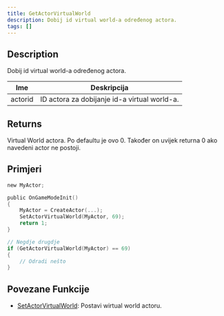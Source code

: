 ```yaml
---
title: GetActorVirtualWorld
description: Dobij id virtual world-a određenog actora.
tags: []
---
```


<VersionWarn version='SA-MP 0.3.7' />

## Description

Dobij id virtual world-a određenog actora.

| Ime     | Deskripcija                                      |
| ------- | ------------------------------------------------ |
| actorid | ID actora za dobijanje id-a virtual world-a.     |

## Returns

Virtual World actora. Po defaultu je ovo 0. Također on uvijek returna 0 ako navedeni actor ne postoji.

## Primjeri

```c
new MyActor;

public OnGameModeInit()
{
    MyActor = CreateActor(...);
    SetActorVirtualWorld(MyActor, 69);
    return 1;
}

// Negdje drugdje
if (GetActorVirtualWorld(MyActor) == 69)
{
    // Odradi nešto
}
```

## Povezane Funkcije

- [SetActorVirtualWorld](SetActorVirtualWorld): Postavi wirtual world actoru.
